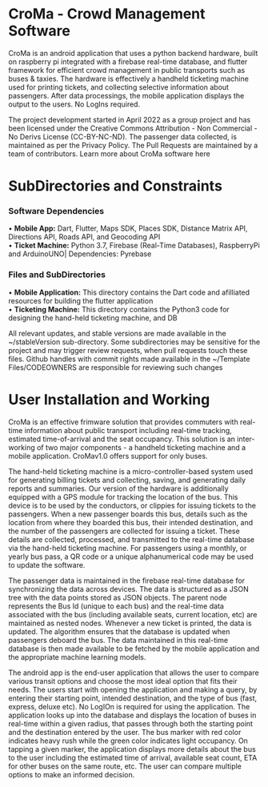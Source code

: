 # CroMa - Crowd Management Software
CroMa is an android application that uses a python backend hardware, built on raspberry pi integrated with a firebase real-time database, and flutter framework for efficient crowd management in public transports such as buses & taxies. The hardware is effectively a handheld ticketing machine used for printing tickets, and collecting selective information about passengers. After data processings, the mobile application displays the output to the users. No LogIns required.

The project development started in April 2022 as a group project and has been licensed under the Creative Commons Attribution - Non Commercial - No Derivs License (CC-BY-NC-ND). The passenger data collected, is maintained as per the Privacy Policy. The Pull Requests are maintained by a team of contributors. Learn more about CroMa software here

# SubDirectories and Constraints
### Software Dependencies
• **Mobile App:** Dart, Flutter, Maps SDK, Places SDK, Distance Matrix API, Directions API, Roads API, and Geocoding API
<br>
• **Ticket Machine:** Python 3.7, Firebase (Real-Time Databases), RaspberryPi and ArduinoUNO| Dependencies: Pyrebase

### Files and SubDirectories
• **Mobile Application:** This directory contains the Dart code and afilliated resources for building the flutter application
<br>
• **Ticketing Machine:** This directory contains the Python3 code for designing the hand-held ticketing machine, and DB

All relevant updates, and stable versions are made available in the ~/stableVersion sub-directory. Some subdirectories may be sensitive for the project and may trigger review requests, when pull requests touch these files. Github handles with commit rights made available in the ~/Template Files/CODEOWNERS are responsible for reviewing such changes

# User Installation and Working
CroMa is an effective frimware solution that provides commuters with real-time information about public transport including real-time tracking, estimated time-of-arrival and the seat occupancy. This solution is an inter-working of two major components - a handheld ticketing machine and a mobile application. CroMav1.0 offers support for only buses.

The hand-held ticketing machine is a micro-controller-based system used for generating billing tickets and collecting, saving, and generating daily reports and summaries. Our version of the hardware is additionally equipped with a GPS module for tracking the location of the bus. This device is to be used by the conductors, or clippies for issuing tickets to the passengers. When a new passenger boards this bus, details such as the location from where they boarded this bus, their intended destination, and the number of the passengers are collected for issuing a ticket. These details are collected, processed, and transmitted to the real-time database via the hand-held ticketing machine. For passengers using a monthly, or yearly bus pass, a QR code or a unique alphanumerical code may be used to update the software.

The passenger data is maintained in the firebase real-time database for synchronizing the data across devices. The data is structured as a JSON tree with the data points stored as JSON objects. The parent node represents the Bus Id (unique to each bus) and the real-time data associated with the bus (including available seats, current location, etc) are maintained as nested nodes. Whenever a new ticket is printed, the data is updated. The algorithm ensures that the database is updated when passengers deboard the bus. The data maintained in this real-time database is then made available to be fetched by the mobile application and the appropriate machine learning models.

The android app is the end-user application that allows the user to compare various transit options and choose the most ideal option that fits their needs. The users start with opening the application and making a query, by entering their starting point, intended destination, and the type of bus (fast, express, deluxe etc). No LogIOn is required for using the application. The application looks up into the database and displays the location of buses in real-time within a given radius, that passes through both the starting point and the destination entered by the user. The bus marker with red color indicates heavy rush while the green color indicates light occupancy. On tapping a given marker, the application displays more details about the bus to the user including the estimated time of arrival, available seat count, ETA for other buses on the same route, etc. The user can compare multiple options to make an informed decision.
